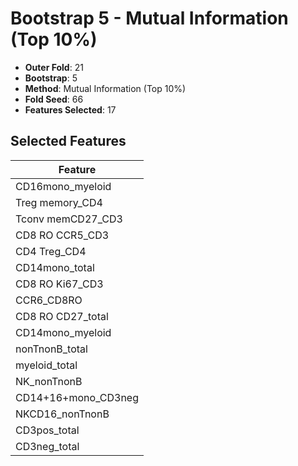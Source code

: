 # Bootstrap 5 - Mutual Information (Top 10%)

- **Outer Fold**: 21
- **Bootstrap**: 5
- **Method**: Mutual Information (Top 10%)
- **Fold Seed**: 66
- **Features Selected**: 17

## Selected Features

| Feature |
|---------|
| CD16mono_myeloid |
| Treg memory_CD4 |
| Tconv memCD27_CD3 |
| CD8 RO CCR5_CD3 |
| CD4 Treg_CD4 |
| CD14mono_total |
| CD8  RO Ki67_CD3 |
| CCR6_CD8RO |
| CD8 RO CD27_total |
| CD14mono_myeloid |
| nonTnonB_total |
| myeloid_total |
| NK_nonTnonB |
| CD14+16+mono_CD3neg |
| NKCD16_nonTnonB |
| CD3pos_total |
| CD3neg_total |
